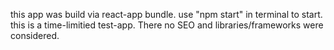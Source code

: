this app was build via react-app bundle.
use "npm start" in terminal to start.
this is a time-limitied test-app. There no SEO and libraries/frameworks were considered.
